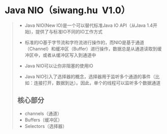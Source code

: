 # Java NIO（siwang.hu&nbsp;&nbsp;V1.0）  
> + Java NIO(New IO)是一个可以替代标准Java IO API（从Java 1.4开始)，提供了与标准IO不同的IO工作方式  
>  
> + 标准的IO基于字节流和字符流进行操作的，而NIO是基于通道（Channel）和缓冲区（Buffer）进行操作，数据总是从通道读取到缓冲区中，或者从缓冲区写入到通道中  
>  
> + Java NIO可以让你非阻塞的使用IO  
>  
> + Java NIO引入了选择器的概念，选择器用于监听多个通道的事件（比如：连接打开，数据到达）。因此，单个的线程可以监听多个数据通道  
>  
> ## **核心部分**  
> + channels（通道）  
> + Buffers（缓冲区）  
> + Selectors（选择器）  
>  